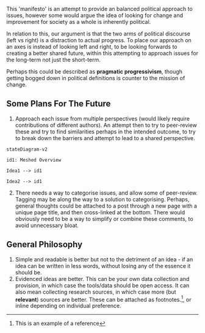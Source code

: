 This 'manifesto' is an attempt to provide an balanced political approach to issues, however some would argue the idea of looking for change and improvement for society as a whole is inherently political. 

In relation to this, our argument is that the two arms of political discourse (left vs right) is a distraction to actual progress. To place our approach on an axes is instead of looking left and right, to be looking forwards to creating a better shared future, within this attempting to approach issues for the long-term not just the short-term.

Perhaps this could be described as **pragmatic progressivism**, though getting bogged down in political definitions is counter to the mission of change.
## Some Plans For The Future
1. Approach each issue from multiple perspectives (would likely require contributions of different authors). An attempt then to try to peer-review these and try to find similarities perhaps in the intended outcome, to try to break down the barriers and attempt to lead to a shared perspective.
```mermaid
stateDiagram-v2

id1: Meshed Overview

Idea1 --> id1

Idea2 --> id1
```
2. There needs a way to categorise issues, and allow some of peer-review. Tagging may be along the way to a solution to categorising. Perhaps, general thoughts could be attached to a post through a new page with a unique page title, and then cross-linked at the bottom. There would obviously need to be a way to simplify or combine these comments, to avoid unnecessary bloat.
## General Philosophy
1. Simple and readable is better but not to the detriment of an idea - if an idea can be written in less words, without losing any of the essence it should be. 
2. Evidenced ideas are better. This can be your own data collection and provision, in which case the tools/data should be open access. It can also mean collecting research sources, in which case more (but **relevant**) sources are better. These can be attached as footnotes.[^1], or inline depending on individual preference.

[^1]: This is an example of a reference